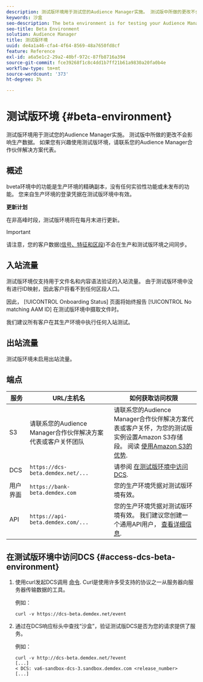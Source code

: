 ```yaml
---
description: 测试版环境用于测试您的Audience Manager实施。 测试版中所做的更改不会影响生产数据。 如果您有兴趣使用测试版环境，请联系您的Audience Manager合作伙伴解决方案代表。
keywords: 沙盒
seo-description: The beta environment is for testing your Audience Manager implementation. Changes made in beta do not affect production data. Contact your Audience Manager Partner Solutions representative if you're interested in using the beta environment.
seo-title: Beta Environment
solution: Audience Manager
title: 测试版环境
uuid: de4a1a46-cfa4-4f64-8569-48a7650fd8cf
feature: Reference
exl-id: a6a5e1c2-29a2-40bf-972c-87fb8716a394
source-git-commit: fce39268f1c8c4dd1b7ff21b61a9830a20fa0b4e
workflow-type: tm+mt
source-wordcount: '373'
ht-degree: 3%

---
```


# 测试版环境 {#beta-environment}

测试版环境用于测试您的Audience Manager实施。 测试版中所做的更改不会影响生产数据。 如果您有兴趣使用测试版环境，请联系您的Audience Manager合作伙伴解决方案代表。

## 概述

bveta环境中的功能是生产环境的精确副本，没有任何实验性功能或未发布的功能。 您来自生产环境的登录凭据在测试版环境中有效。

**更新计划**

在非高峰时段，测试版环境将在每月末进行更新。

>[!IMPORTANT]
>
>请注意，您的客户数据([信号、特征和区段](https://experienceleague.adobe.com/docs/audience-manager/user-guide/reference/signal-trait-segment.html?lang=en))不会在生产和测试版环境之间同步。

## 入站流量

测试版环境仅支持用于文件名和内容语法验证的入站流量。 由于测试版环境中没有进行ID映射，因此客户将看不到任何区段人口。

因此， [!UICONTROL Onboarding Status] 页面将始终报告 [!UICONTROL No matching AAM ID] 在测试版环境中摄取文件时。

我们建议所有客户在其生产环境中执行任何入站测试。

## 出站流量

测试版环境未启用出站流量。

## 端点

| 服务 | URL/主机名 | 如何获取访问权限 |
|--- |--- | --- |
| S3 | 请联系您的Audience Manager合作伙伴解决方案代表或客户关怀团队 | 请联系您的Audience Manager合作伙伴解决方案代表或客户关怀，为您的测试版实例设置Amazon S3存储段。 阅读 [使用Amazon S3的优势](../reference/amazon-s3.md). |
| DCS | `https://dcs-beta.demdex.net/...` | 请参阅 [在测试版环境中访问DCS](../reference/beta-environment.md#access-dcs-beta-environment). |
| 用户界面 | `https://bank-beta.demdex.com` | 您的生产环境凭据对测试版环境有效。 |
| API | `https://api-beta.demdex.com/...` | 您的生产环境凭据对测试版环境有效。 我们建议您创建一个通用API用户， [查看详细信息](../api/rest-api-main/aam-api-getting-started.md#requirements). |

## 在测试版环境中访问DCS {#access-dcs-beta-environment}

1. 使用curl发起DCS调用 [命令](https://curl.haxx.se/docs/manpage.html). Curl是使用许多受支持的协议之一从服务器向服务器传输数据的工具。

   例如：

   `curl -v https://dcs-beta.demdex.net/event`

1. 通过在DCS响应标头中查找“沙盒”，验证测试版DCS是否为您的请求提供了服务。

   例如：

   ```
   curl -v http://dcs-beta.demdex.net/?event
   [...]
   < DCS: va6-sandbox-dcs-3.sandbox.demdex.com <release_number>
   [...]
   ```

<!--

1. Determine the load balancer's endpoint IP addresses.

   Run the `dig`  [command](https://en.wikipedia.org/wiki/Dig_(command)) to determine the IP address of the nearest load balancer. The `dig` command queries the Domain Name System and returns the name and IP addresses of the [!DNL Audience Manager] [!UICONTROL Data Collection Servers (DCS)].

   ```
   dig dcs-beta.demdex.net
   ...
   dcs-sandbox-1754093861.us-east-1.elb.amazonaws.com. 60 IN A 52.87.15.51
   dcs-sandbox-1754093861.us-east-1.elb.amazonaws.com. 60 IN A 50.16.150.8
   dcs-sandbox-1754093861.us-east-1.elb.amazonaws.com. 60 IN A 52.2.228.100
   ```

2. Using one of the addresses in the above table, add a static DNS entry in the [!DNL /etc/hosts] file.

   On Windows, modify [!DNL c:\WINDOWS\system32\drivers\etc\hosts].

   For example:

   [!DNL 52.87.15.51 *`samplepartner`*.demdex.net]

   >[!NOTE]
   >
   >The addresses change occasionally, so you must keep your [!DNL /etc/hosts] file up to date.

   Additionally, if you need to set up ID synchronization, you must add a similar entry for [!DNL dpm.demdex.net.]

   [!DNL 52.87.15.51 dpm.demdex.net]. 

3. Make a DCS call, using the `curl` [command](https://curl.haxx.se/docs/manpage.html). Curl is a tool to transfer data from or to a server, using one of many supported protocols.

   For example:

   [!DNL https://<domain>/event?product=camera] 

4. Verify that your request was served by the beta DCS by looking for "sandbox" in the DCS response header.

   For example:

   ```
   curl -v https://dcs-beta.demdex.net/?event
   [...]
   < DCS: va6-sandbox-dcs-3.sandbox.demdex.com <release_number>
   [...]
   ```

   -->
